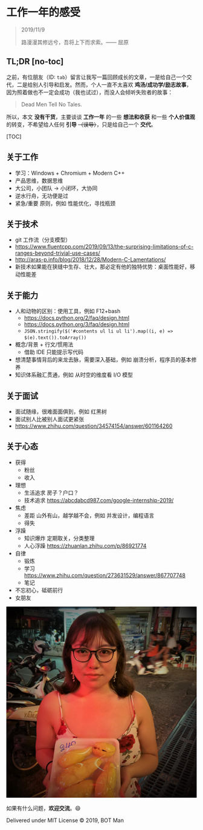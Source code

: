 ﻿# 工作一年的感受

> 2019/11/9
> 
> 路漫漫其修远兮，吾将上下而求索。—— 屈原

## TL;DR [no-toc]

之前，有位朋友（ID: `tab`）留言让我写一篇回顾成长的文章，一是给自己一个交代，二是给别人引导和启发。然而，个人一直不太喜欢 **鸡汤/成功学/励志故事**，因为照着做也不一定会成功（我也试过），而没人会倾听失败者的故事：

> Dead Men Tell No Tales.

所以，本文 **没有干货**，主要谈谈 **工作一年** 的一些 **想法和收获** 和一些 **个人价值观** 的转变，不希望给人任何 **引导** ~~（误导）~~，只是给自己一个 **交代**。

[TOC]

## 关于工作

- 学习：Windows + Chromium + Modern C++
- 产品思维，数据思维
- 大公司，小团队 -> 小闭环，大协同
- 逆水行舟，无功便是过
- 紧急/重要 原则，例如 性能优化，寻找瓶颈

## 关于技术

- git 工作流（分支模型）
- https://www.fluentcpp.com/2019/09/13/the-surprising-limitations-of-c-ranges-beyond-trivial-use-cases/
- http://aras-p.info/blog/2018/12/28/Modern-C-Lamentations/
- 新技术如果能在狭缝中生存、壮大，那必定有他的独特优势：桌面性能好，移动性能差

## 关于能力

- 人和动物的区别：使用工具，例如 F12+bash
  - https://docs.python.org/2/faq/design.html
  - https://docs.python.org/3/faq/design.html
  - `JSON.stringify($('#contents ul li ul li').map((i, e) => $(e).text()).toArray())`
- 概念/背景 + 行文/惯用法
  - 借助 IDE 只能提示写代码
- 想清楚事情背后的来龙去脉，需要深入基础，例如 崩溃分析，程序员的基本修养
- 知识体系融汇贯通，例如 从时空的维度看 I/O 模型

## 关于面试

- 面试随缘，很难面面俱到，例如 红黑树
- 面试别人比被别人面试更紧张
- https://www.zhihu.com/question/34574154/answer/601164260

## 关于心态

- 获得
  - 粉丝
  - 收入
- 理想
  - 生活追求 房子？户口？
  - 技术追求 https://abcdabcd987.com/google-internship-2019/
- 焦虑
  - 差距 山外有山，越学越不会，例如 并发设计，编程语言
  - 得失
- 浮躁
  - 知识爆炸 定期取关，分类整理
  - 人心浮躁 https://zhuanlan.zhihu.com/p/86921774
- 自律
  - 锻炼
  - 学习 https://www.zhihu.com/question/273631529/answer/867707748
  - 笔记
- 不忘初心，砥砺前行
- 女朋友

![girl](First-Year-Career/girl.jpg)

如果有什么问题，**欢迎交流**。😄

Delivered under MIT License &copy; 2019, BOT Man

